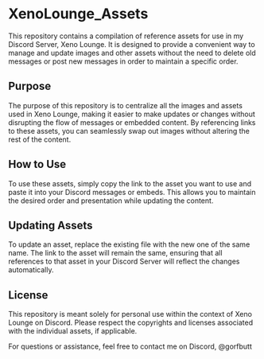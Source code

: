# XenoLounge_Assets

This repository contains a compilation of reference assets for use in my Discord Server, Xeno Lounge. It is designed to provide a convenient way to manage and update images and other assets without the need to delete old messages or post new messages in order to maintain a specific order.

## Purpose
The purpose of this repository is to centralize all the images and assets used in Xeno Lounge, making it easier to make updates or changes without disrupting the flow of messages or embedded content. By referencing links to these assets, you can seamlessly swap out images without altering the rest of the content.

## How to Use
To use these assets, simply copy the link to the asset you want to use and paste it into your Discord messages or embeds. This allows you to maintain the desired order and presentation while updating the content.

## Updating Assets
To update an asset, replace the existing file with the new one of the same name. The link to the asset will remain the same, ensuring that all references to that asset in your Discord Server will reflect the changes automatically.

## License
This repository is meant solely for personal use within the context of Xeno Lounge on Discord. Please respect the copyrights and licenses associated with the individual assets, if applicable.

For questions or assistance, feel free to contact me on Discord, @gorfbutt
